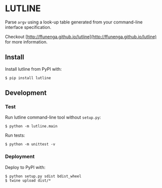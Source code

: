 # LUTLINE

Parse `argv` using a look-up table generated from your command-line interface specification.

Checkout [http://ffunenga.github.io/lutline](http://ffunenga.github.io/lutline) for more information.

## Install

Install lutline from PyPI with:

```
$ pip install lutline
```

## Development

### Test

Run lutline command-line tool without `setup.py`:
```
$ python -m lutline.main
```

Run tests:

```
$ python -m unittest -v
```

### Deployment

Deploy to PyPI with:

```
$ python setup.py sdist bdist_wheel
$ twine upload dist/*
```
